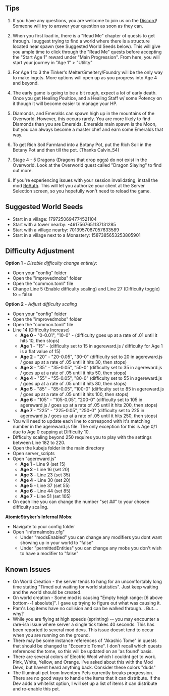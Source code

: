 ##
## Tips

1) If you have any questions, you are welcome to join us on the [Discord](https://discord.gg/Tt8sGvQRH4)! Someone will try to answer your question as soon as they can. 

2) When you first load in, there is a "Read Me" chapter of quests to get through. I suggest trying to find a world where there is a structure located near spawn (see Suggested World Seeds below). This will give you ample time to click through the "Read Me" quests before accepting the "Start Age 1" reward under "Main Progression". From here, you will start your journey in "Age 1" > "Utility"

3) For Age 1 to 3 the Tinker's Melter/Smeltery/Foundry will be the only way to make ingots. More options will open up as you progress into Age 4 and beyond.

4) The early game is going to be a bit rough, expect a lot of early death. Once you get Healing Poultice, and a Healing Staff w/ some Potency on it though it will become easier to manage your HP.

5) Diamonds, and Emeralds can spawn high up in the mountains of the Overworld. However, this occurs rarely. You are more likely to find Diamonds than you are Emeralds. Emeralds main spawn is the Moon, but you can always become a master chef and earn some Emeralds that way.

6) To get Rich Soil Farmland into a Botany Pot, put the Rich Soil in the Botany Pot and then till the pot. (Thanks Calvin_54)

7) Stage 4 - 5 Dragons (Dragons that drop eggs) do not exist in the Overworld. Look at the Overworld quest called "Dragon Slaying" to find out more.

8) If you're experiencing issues with your session invalidating, install the mod [ReAuth](https://www.curseforge.com/minecraft/mc-mods/reauth). This will let you authorize your client at the Server Selection screen, so you hopefully won't need to reload the game.

##
## Suggested World Seeds
- Start in a village: 1797250694774521104
- Start with a tower nearby: -4617567651137131285
- Start with a village nearby: 7013957087057633589
- Start in a village next to a Monastery: 1587385653253805901

##
## Difficulty Adjustment

**Option 1** - *Disable difficulty change entirely*:
 - Open your "config" folder
 - Open the "improvedmobs" folder
 - Open the "common.toml" file
 - Change Line 5 (Enable difficulty scaling) and Line 27 (Difficulty
   toggle) to = false
   
**Option 2** - *Adjust difficulty scaling*
 - Open your "config" folder
 - Open the "improvedmobs" folder
 - Open the "common.toml" file
 - Line 14 (Difficulty Increase)
	 - **Age 0** - "0-0.01", "10-0" - (difficulty goes up at a rate of .01 until
	   it hits 10, then stops)
	 - **Age 1** - "15" - (difficulty set to 15 in agereward.js / difficulty for Age 1 is a flat value of 15)
	 - **Age 2** - "20" - "20-0.05", "30-0" (difficulty set to 20 in
	   agereward.js / goes up at a rate of .05 until it hits 30, then stops)
	 - **Age 3** - "35" - "35-0.05", "50-0" (difficulty set to 35 in
	   agereward.js / goes up at a rate of .05 until it hits 50, then stops)
	 - **Age 4** - "55" - "55-0.05", "80-0" (difficulty set to 55 in
	   agereward.js / goes up at a rate of .05 until it hits 80, then stops)
	 - **Age 5** - "85" - "85-0.05", "100-0" (difficulty set to 85 in
	   agereward.js / goes up at a rate of .05 until it hits 100, then
	   stops)
	 - **Age 6** - "105" - "105-0.05", "200-0" (difficulty set to 105 in
	   agereward.js / goes up at a rate of .05 until it hits 200, then
	   stops)
	 - **Age 7** - "225" - "225-0.05", "250-0" (difficulty set to 225 in
	   agereward.js / goes up at a rate of .05 until it hits 250, then
	   stops)
 - You will need to update each line to correspond with it's matching
   number in the agereward.js file. The only exception for this is Age
   0/1 due to Age 0 capping at Difficulty 10.
 - Difficulty scaling beyond 250 requires you to play with the settings
   between Line 182 to 220.
 - Open the kubejs folder in the main directory
 - Open server_scripts
 - Open "agereward.js"
	 - **Age 1** - Line 9 (set 15)
	 - **Age 2** - Line 16 (set 20)
	 - **Age 3** - Line 23 (set 35)
	 - **Age 4** - Line 30 (set 20)
	 - **Age 5** - Line 37 (set 55)
	 - **Age 6** - Line 44 (set 85)
	 - **Age 7** - Line 51 (set 105)
 - On each line you can change the number "set ##" to your chosen
   difficulty scaling.
   
**AtomicStryker's Infernal Mobs**:
 - Navigate to your config folder
 - Open "infernalmobs.cfg"
	 - Under "modsEnabled" you can change any modifiers you dont want showing up in your world to "false"
	 - Under "permittedEntities" you can change any mobs you don't wish to have a modifier to "false"

##
## Known Issues

 - On World Creation - the server tends to hang for an uncomfortably long time stating "Timed out waiting for world statistics". Just keep waiting and the world should be created. 
 - On world creation - Some mod is causing "Empty heigh range: [6 above bottom--1 absolute]". I gave up trying to figure out what was causing it.
 - Pam's Log items have no collision and can be walked through... But.... why?
 - While you are flying at high speeds (sprinting) -- you may encounter a rare-ish issue where server a single tick takes 40 seconds. This has been reported to several mod devs. This issue doesnt tend to occur when you are running on the ground.
 - There may be some instance references of "Akashic Tome" in quests that should be changed to "Eccentric Tome". I don't recall which quests referenced the tome, so this will be updated on an 'as found' basis.
 - There are several colors of Electric Wool which I couldnt get to work. Pink, White, Yellow, and Orange.  I've asked about this with the Mod Devs, but havent heard anything back. Consider these colors "duds" 
 - The Illuminati pet from Inventory Pets currently breaks progression. There are no good ways to handle the items that it can distribute. If the Dev adds a whitelist option, I will set up a list of items it can distribute and re-enable this pet.
